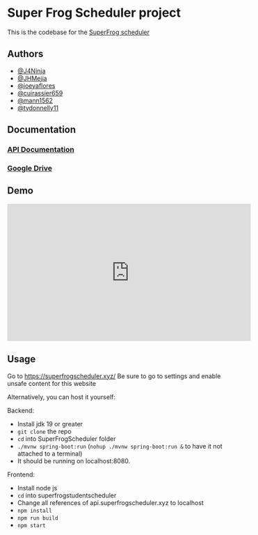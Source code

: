 # Super Frog Scheduler project

This is the codebase for the [SuperFrog scheduler](https://superfrogscheduler.xyz)

## Authors

- [@J4Ninja](https://www.github.com/J4Ninja)
- [@JHMejia](https://github.com/jhmejia)
- [@joeyaflores](https://github.com/joeyaflores)
- [@cuirassier659](https://github.com/cuirassier659)
- [@mann1562](https://github.com/mann1562)
- [@tydonnelly11](https://github.com/tydonnelly11)


## Documentation

### [API Documentation](https://jhmejia.com/superdocs)

### [Google Drive](https://drive.google.com/drive/folders/1CFxMNblwOV-mthVcRRb2gTsFxNRO7nlz?usp=sharing)


## Demo

  <iframe width="560" height="315"
src="https://www.youtube.com/embed/uW-3g06aQNE" 
frameborder="0" 
allow="accelerometer; autoplay; encrypted-media; gyroscope; picture-in-picture" 
allowfullscreen></iframe>


## Usage
Go to https://superfrogscheduler.xyz/
Be sure to go to settings and enable unsafe content for this website

Alternatively, you can host it yourself:

Backend:
- Install jdk 19 or greater
- `git clone` the repo
- `cd` into SuperFrogScheduler folder
- `./mvnw spring-boot:run` (`nohup ./mvnw spring-boot:run &` to have it not attached to a terminal)
- It should be running on localhost:8080. 

Frontend:
- Install node js
- `cd` into superfrogstudentscheduler
- Change all references of api.superfrogscheduler.xyz to localhost
- `npm install`
- `npm run build`
- `npm start`



    
